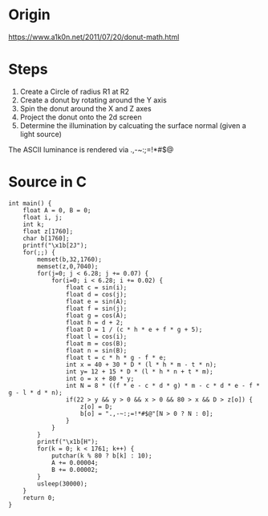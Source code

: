 # Origin
https://www.a1k0n.net/2011/07/20/donut-math.html

# Steps

1. Create a Circle of radius R1 at R2
2. Create a donut by rotating around the Y axis
3. Spin the donut around the X and Z axes
4. Project the donut onto the 2d screen
5. Determine the illumination by calcuating the surface normal (given a light source)

The ASCII luminance is rendered via  .,-~:;=!*#$@

# Source in C
```
int main() {
    float A = 0, B = 0;
    float i, j;
    int k;
    float z[1760];
    char b[1760];
    printf("\x1b[2J");
    for(;;) {
        memset(b,32,1760);
        memset(z,0,7040);
        for(j=0; j < 6.28; j += 0.07) {
            for(i=0; i < 6.28; i += 0.02) {
                float c = sin(i);
                float d = cos(j);
                float e = sin(A);
                float f = sin(j);
                float g = cos(A);
                float h = d + 2;
                float D = 1 / (c * h * e + f * g + 5);
                float l = cos(i);
                float m = cos(B);
                float n = sin(B);
                float t = c * h * g - f * e;
                int x = 40 + 30 * D * (l * h * m - t * n);
                int y= 12 + 15 * D * (l * h * n + t * m);
                int o = x + 80 * y;
                int N = 8 * ((f * e - c * d * g) * m - c * d * e - f * g - l * d * n);
                if(22 > y && y > 0 && x > 0 && 80 > x && D > z[o]) {
                    z[o] = D;
                    b[o] = ".,-~:;=!*#$@"[N > 0 ? N : 0];
                }
            }
        }
        printf("\x1b[H");
        for(k = 0; k < 1761; k++) {
            putchar(k % 80 ? b[k] : 10);
            A += 0.00004;
            B += 0.00002;
        }
        usleep(30000);
    }
    return 0;
}
```